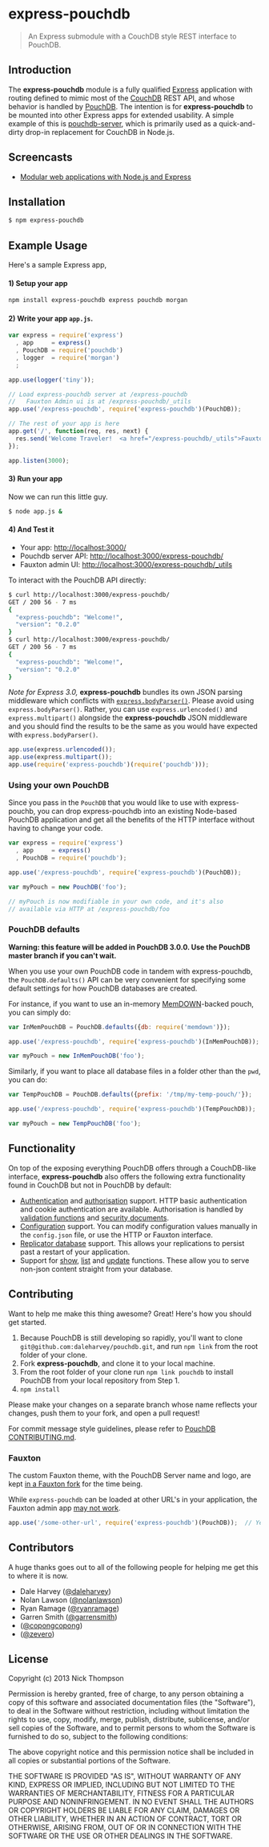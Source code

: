 # express-pouchdb

> An Express submodule with a CouchDB style REST interface to PouchDB.

## Introduction

The **express-pouchdb** module is a fully qualified [Express](http://expressjs.com/) application with routing defined to 
mimic most of the [CouchDB](http://couchdb.apache.org/) REST API, and whose behavior is handled by 
[PouchDB](http://pouchdb.com/). The intention is for **express-pouchdb** to be mounted into other Express apps for 
extended usability. A simple example of this is [pouchdb-server](https://github.com/nick-thompson/pouchdb-server), 
which is primarily used as a quick-and-dirty drop-in replacement for CouchDB in Node.js.

## Screencasts

* [Modular web applications with Node.js and Express](http://vimeo.com/56166857)

## Installation

```bash
$ npm express-pouchdb
```

## Example Usage

Here's a sample Express app, 

#### 1) Setup your app
```bash
npm install express-pouchdb express pouchdb morgan
```

#### 2) Write your app `app.js`.

```javascript
var express = require('express')
  , app     = express()
  , PouchDB = require('pouchdb')
  , logger  = require('morgan')
  ;

app.use(logger('tiny'));

// Load express-pouchdb server at /express-pouchdb
//   Fauxton Admin ui is at /express-pouchdb/_utils
app.use('/express-pouchdb', require('express-pouchdb')(PouchDB));

// The rest of your app is here
app.get('/', function(req, res, next) { 
  res.send('Welcome Traveler!  <a href="/express-pouchdb/_utils">Fauxton?</a>');
});

app.listen(3000);
```

#### 3) Run your app

Now we can run this little guy.

```bash
$ node app.js &
```

#### 4) And Test it

  - Your app: [http://localhost:3000/](http://localhost:3000/)
  - Pouchdb server API: [http://localhost:3000/express-pouchdb/](http://localhost:3000/express-pouchdb/)
  - Fauxton admin UI: [http://localhost:3000/express-pouchdb/_utils](http://localhost:3000/express-pouchdb/_utils)

To interact with the PouchDB API directly:

```bash
$ curl http://localhost:3000/express-pouchdb/
GET / 200 56 - 7 ms
{
  "express-pouchdb": "Welcome!",
  "version": "0.2.0"
}
$ curl http://localhost:3000/express-pouchdb/
GET / 200 56 - 7 ms
{
  "express-pouchdb": "Welcome!",
  "version": "0.2.0"
}
```

*Note for Express 3.0,* **express-pouchdb** bundles its own JSON parsing middleware which conflicts with 
[`express.bodyParser()`](http://expressjs.com/api.html#bodyParser). Please avoid using `express.bodyParser()`. Rather,
you can use `express.urlencoded()` and `express.multipart()` alongside the **express-pouchdb** JSON middleware 
and you should find the results to be the same as you would have expected with `express.bodyParser()`.

```javascript
app.use(express.urlencoded());
app.use(express.multipart());
app.use(require('express-pouchdb')(require('pouchdb')));
```

### Using your own PouchDB

Since you pass in the `PouchDB` that you would like to use with express-pouchb, you can drop
express-pouchdb into an existing Node-based PouchDB application and get all the benefits of the HTTP interface without having to change your code.

```js
var express = require('express')
  , app     = express()
  , PouchDB = require('pouchdb');

app.use('/express-pouchdb', require('express-pouchdb')(PouchDB));

var myPouch = new PouchDB('foo');

// myPouch is now modifiable in your own code, and it's also
// available via HTTP at /express-pouchdb/foo
```

### PouchDB defaults

**Warning: this feature will be added in PouchDB 3.0.0. Use the PouchDB master branch if you can't wait.**

When you use your own PouchDB code in tandem with express-pouchdb, the `PouchDB.defaults()` API can be very convenient for specifying some default settings for how PouchDB databases are created.

For instance, if you want to use an in-memory [MemDOWN](https://github.com/rvagg/memdown)-backed pouch, you can simply do:

```js
var InMemPouchDB = PouchDB.defaults({db: require('memdown')});

app.use('/express-pouchdb', require('express-pouchdb')(InMemPouchDB));

var myPouch = new InMemPouchDB('foo');
```

Similarly, if you want to place all database files in a folder other than the `pwd`, you can do:

```js
var TempPouchDB = PouchDB.defaults({prefix: '/tmp/my-temp-pouch/'});

app.use('/express-pouchdb', require('express-pouchdb')(TempPouchDB));

var myPouch = new TempPouchDB('foo');
```

## Functionality

On top of the exposing everything PouchDB offers through a CouchDB-like
interface, **express-pouchdb** also offers the following extra
functionality found in CouchDB but not in PouchDB by default:

- [Authentication][] and [authorisation][] support. HTTP basic
  authentication and cookie authentication are available. Authorisation
  is handled by [validation functions][] and [security documents][].
- [Configuration][] support. You can modify configuration values
  manually in the `config.json` file, or use the HTTP or Fauxton
  interface.
- [Replicator database][] support. This allows your replications to
  persist past a restart of your application.
- Support for [show], [list] and [update] functions. These allow you to
  serve non-json content straight from your database.

[authentication]:       http://docs.couchdb.org/en/latest/intro/security.html
[authorisation]:        http://docs.couchdb.org/en/latest/intro/overview.html#security-and-validation
[validation functions]: http://docs.couchdb.org/en/latest/couchapp/ddocs.html#vdufun
[security documents]:   http://docs.couchdb.org/en/latest/api/database/security.html
[configuration]:        http://docs.couchdb.org/en/latest/config/intro.html#setting-parameters-via-the-http-api
[replicator database]:  http://docs.couchdb.org/en/latest/replication/replicator.html
[show]:                 http://guide.couchdb.org/editions/1/en/show.html
[list]:                 http://guide.couchdb.org/editions/1/en/transforming.html
[update]:               http://docs.couchdb.org/en/latest/couchapp/ddocs.html#update-functions

## Contributing

Want to help me make this thing awesome? Great! Here's how you should get started.

1. Because PouchDB is still developing so rapidly, you'll want to clone `git@github.com:daleharvey/pouchdb.git`, and run `npm link` from the root folder of your clone.
2. Fork **express-pouchdb**, and clone it to your local machine.
3. From the root folder of your clone run `npm link pouchdb` to install PouchDB from your local repository from Step 1.
4. `npm install`

Please make your changes on a separate branch whose name reflects your changes, push them to your fork, and open a pull request!

For commit message style guidelines, please refer to [PouchDB CONTRIBUTING.md](https://github.com/pouchdb/pouchdb/blob/master/CONTRIBUTING.md).

### Fauxton

The custom Fauxton theme, with the PouchDB Server name and logo, are kept [in a Fauxton fork](https://github.com/nolanlawson/couchdb-fauxton) for the time being.

While `express-pouchdb` can be loaded at other URL's in your application, the Fauxton admin app [may not work](https://github.com/pouchdb/express-pouchdb/issues/116).

```javascript
app.use('/some-other-url', require('express-pouchdb')(PouchDB));  // Yeay!  But no Fauxton
```

## Contributors

A huge thanks goes out to all of the following people for helping me get this to where it is now.

* Dale Harvey ([@daleharvey](https://github.com/daleharvey))
* Nolan Lawson ([@nolanlawson](https://github.com/nolanlawson)) 
* Ryan Ramage ([@ryanramage](https://github.com/ryanramage))
* Garren Smith ([@garrensmith](https://github.com/garrensmith))
* ([@copongcopong](https://github.com/copongcopong))
* ([@zevero](https://github.com/zevero))

## License

Copyright (c) 2013 Nick Thompson

Permission is hereby granted, free of charge, to any person
obtaining a copy of this software and associated documentation
files (the "Software"), to deal in the Software without
restriction, including without limitation the rights to use,
copy, modify, merge, publish, distribute, sublicense, and/or sell
copies of the Software, and to permit persons to whom the
Software is furnished to do so, subject to the following
conditions:

The above copyright notice and this permission notice shall be
included in all copies or substantial portions of the Software.

THE SOFTWARE IS PROVIDED "AS IS", WITHOUT WARRANTY OF ANY KIND,
EXPRESS OR IMPLIED, INCLUDING BUT NOT LIMITED TO THE WARRANTIES
OF MERCHANTABILITY, FITNESS FOR A PARTICULAR PURPOSE AND
NONINFRINGEMENT. IN NO EVENT SHALL THE AUTHORS OR COPYRIGHT
HOLDERS BE LIABLE FOR ANY CLAIM, DAMAGES OR OTHER LIABILITY,
WHETHER IN AN ACTION OF CONTRACT, TORT OR OTHERWISE, ARISING
FROM, OUT OF OR IN CONNECTION WITH THE SOFTWARE OR THE USE OR
OTHER DEALINGS IN THE SOFTWARE.

